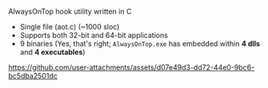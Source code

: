 AlwaysOnTop hook utility written in C
  - Single file (aot.c) (~1000 sloc)
  - Supports both 32-bit and 64-bit applications
  - 9 binaries (Yes, that's right; `AlwaysOnTop.exe` has embedded within **4 dlls** and **4 executables**)

https://github.com/user-attachments/assets/d07e49d3-dd72-44e0-9bc6-bc5dba2501dc

